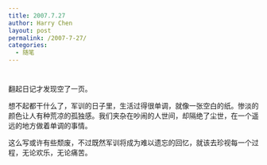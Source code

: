 ```yaml
---
title: 2007.7.27
author: Harry Chen
layout: post
permalink: /2007-7-27/
categories:
  - 随笔
---
```

# 

翻起日记才发现空了一页。

想不起都干什么了，军训的日子里，生活过得很单调，就像一张空白的纸。惨淡的颜色让人有种荒凉的孤独感。我们夹杂在吵闹的人世间，却隔绝了尘世，在一个遥远的地方做着单调的事情。

这么写或许有些颓废，不过既然军训将成为难以遗忘的回忆，就该去珍视每一个过程，无论欢乐，无论痛苦。
